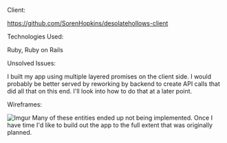 Client:

https://github.com/SorenHopkins/desolatehollows-client

Technologies Used:

Ruby, Ruby on Rails

Unsolved Issues:

I built my app using multiple layered promises on the client side. I would probably
be better served by reworking by backend to create API calls that did all that on this
end. I'll look into how to do that at a later point.

Wireframes:

![Imgur](https://i.imgur.com/PrVBIuZ.png)
Many of these entities ended up not being implemented. Once I have time I'd like
to build out the app to the full extent that was originally planned.
